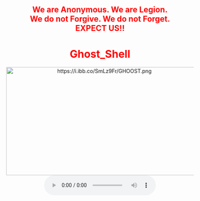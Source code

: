 <html>
    <center>
     <h2 style="color:red">
    We are Anonymous.
    We are Legion.<br>
    We do not Forgive.
    We do not Forget.<br>EXPECT US!!<br></h2>   
    <link rel="icon" type="image/x-icon" href="favicon.ico">
    <link rel="stylesheet" href="world.css">
        <h1 style="color:red">Ghost_Shell</h1><img src="https://i.ibb.co/SmLz9Fr/GHOOST.png" alt="https://i.ibb.co/SmLz9Fr/GHOOST.png" class="shrinkToFit transparent" width="512" height="291">
<body> 
   <audio controls loop autoplay height="" width="">
<audio autoplay="true" src="Anonymous Hackers Song-We Are Anonymous.mp3"></audio>
     <script type="text/javascript" src="world.js"></script>
    <script src="./world.js"></script>
<link href="https://fonts.googleapis.com/css?family=Lobster" rel="stylesheet" type="text/css">
   <h2 style="color:#00ff00">Copyrights&copy;2022 All Rights Reserved To Ghost_Shell</h2>
     <script>alert("😎It is our great pleasure to have you on board!.A hearty welcome to you😎")</script>

